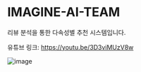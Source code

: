 # IMAGINE-AI-TEAM

리뷰 분석을 통한 다속성별 추천 시스템입니다.

유튜브 링크: https://youtu.be/3D3viMUzV8w

![image](https://user-images.githubusercontent.com/35182238/169486746-5b4a25ee-e1d5-4c71-b867-1492cf481472.png)
